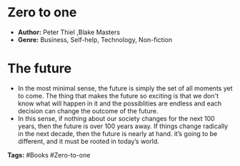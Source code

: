# Zero to one
- **Author:** Peter Thiel ,Blake Masters
- **Genre:** Business, Self-help, Technology, Non-fiction

# The future
- In the most minimal sense, the future is simply the set of all moments yet to come. The thing that makes the future so exciting is that we don't know what will happen in it and the possiblities are endless and each decision can change the outcome of the future.
- In this sense, if nothing about our society changes for the next 100 years, then the future is over 100 years away. If things change radically in the next decade, then the future is nearly at hand. it’s going to be different, and it must be rooted in today’s world.

**Tags:** #Books #Zero-to-one